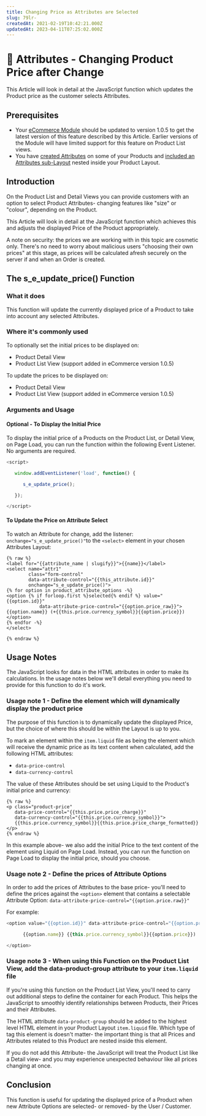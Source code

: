 ```yaml
---
title: Changing Price as Attributes are Selected
slug: 79lr-
createdAt: 2021-02-19T10:42:21.000Z
updatedAt: 2023-04-11T07:25:02.000Z
---
```


# 🔹 Attributes - Changing Product Price after Change

This Article will look in detail at the JavaScript function which updates the Product price as the customer selects Attributes.

## Prerequisites

* Your [eCommerce Module](https://help.siteglide.com/article/200-getting-started-with-siteglide-ecommerce) should be updated to version 1.0.5 to get the latest version of this feature described by this Article. Earlier versions of the Module will have limited support for this feature on Product List views.
* You have [created Attributes](https://help.siteglide.com/article/188-products-attributes) on some of your Products and [included an Attributes sub-Layout](https://developers.siteglide.com/attribute-layouts) nested inside your Product Layout.

## Introduction

On the Product List and Detail Views you can provide customers with an option to select Product Attributes- changing features like "size" or "colour", depending on the Product.

This Article will look in detail at the JavaScript function which achieves this and adjusts the displayed Price of the Product appropriately.

A note on security: the prices we are working with in this topic are cosmetic only. There's no need to worry about malicious users "choosing their own prices" at this stage, as prices will be calculated afresh securely on the server if and when an Order is created.

## The s\_e\_update\_price() Function

### What it does

This function will update the currently displayed price of a Product to take into account any selected Attributes.

### Where it's commonly used

To optionally set the initial prices to be displayed on:

* Product Detail View
* Product List View (support added in eCommerce version 1.0.5)

To update the prices to be displayed on:

* Product Detail View
* Product List View (support added in eCommerce version 1.0.5)

### Arguments and Usage

#### Optional - To Display the Initial Price

To display the initial price of a Products on the Product List, or Detail View, on Page Load, you can run the function within the following Event Listener. No arguments are required.

```javascript
<script>

   window.addEventListener('load', function() {

      s_e_update_price();

   });

</script>
```

#### To Update the Price on Attribute Select&#x20;

To watch an Attribute for change, add the listener: `onchange="s_e_update_price()"`to the `<select>` element in your chosen Attributes Layout:

```liquid
{% raw %}
<label for="{{attribute_name | slugify}}">{{name}}</label>
<select name="attr1" 
        class="form-control" 
        data-attribute-control="{{this_attribute.id}}" 
        onchange="s_e_update_price()">
{% for option in product_attribute_options -%}
<option {% if forloop.first %}selected{% endif %} value="{{option.id}}" 
            data-attribute-price-control="{{option.price_raw}}">
{{option.name}} (+{{this.price.currency_symbol}}{{option.price}})
</option>
{% endfor -%}
</select>

{% endraw %}
```

## Usage Notes

The JavaScript looks for data in the HTML attributes in order to make its calculations. In the usage notes below we'll detail everything you need to provide for this function to do it's work.

### Usage note 1 - Define the element which will dynamically display the product price

The purpose of this function is to dynamically update the displayed Price, but the choice of where this should be within the Layout is up to you.

To mark an element within the `item.liquid` file as being the element which will receive the dynamic price as its text content when calculated, add the following HTML attributes:

* `data-price-control`
* `data-currency-control`

The value of these Attributes should be set using Liquid to the Product's initial price and currency:

```liquid
{% raw %}
<p class="product-price" 
   data-price-control="{{this.price.price_charge}}" 
   data-currency-control="{{this.price.currency_symbol}}">
   {{this.price.currency_symbol}}{{this.price.price_charge_formatted}}</p>
{% endraw %}
```

In this example above- we also add the initial Price to the text content of the element using Liquid on Page Load. Instead, you can run the function on Page Load to display the initial price, should you choose.

### Usage note 2 - Define the prices of Attribute Options

In order to add the prices of Attributes to the base price- you'll need to define the prices against the `<option>` element that contains a selectable Attribute Option: `data-attribute-price-control="{{option.price.raw}}"`

For example:

```javascript
<option value="{{option.id}}" data-attribute-price-control="{{option.price_raw}}">

      {{option.name}} {{this.price.currency_symbol}}{{option.price}})

</option>
```

### Usage note 3 - When using this Function on the Product List View, add the data-product-group attribute to your `item.liquid` file

If you're using this function on the Product List View, you'll need to carry out additional steps to define the container for each Product. This helps the JavaScript to smoothly identify relationships between Products, their Prices and their Attributes.

The HTML attribute `data-product-group` should be added to the highest level HTML element in your Product Layout `item.liquid` file. Which type of tag this element is doesn't matter- the important thing is that all Prices and Attributes related to this Product are nested inside this element.

If you do not add this Attribute- the JavaScript will treat the Product List like a Detail view- and you may experience unexpected behaviour like all prices changing at once.

## Conclusion

This function is useful for updating the displayed price of a Product when new Attribute Options are selected- or removed- by the User / Customer.
